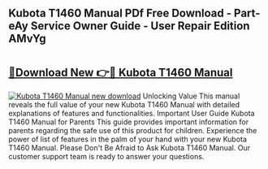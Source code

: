 ## Kubota T1460 Manual PDf Free Download - Part-eAy Service Owner Guide - User Repair Edition AMvYg

# <h2><a href="http://bc94032.oget.top/?id=Kubota+T1460+Manual">🔗Download New 👉🔴 Kubota T1460 Manual</a></h2>

[![Kubota T1460 Manual new download](https://i.imgur.com/5g1atiW.png)](http://bc94032.oget.top/?id=Kubota+T1460+Manual)
Unlocking Value This manual reveals the full value of your new Kubota T1460 Manual with detailed explanations of features and functionalities. Important User Guide Kubota T1460 Manual for Parents This guide provides important information for parents regarding the safe use of this product for children. Experience the power of list of features in the palm of your hand with your new Kubota T1460 Manual. Please Don't Be Afraid to Ask Kubota T1460 Manual. Our customer support team is ready to answer your questions.
